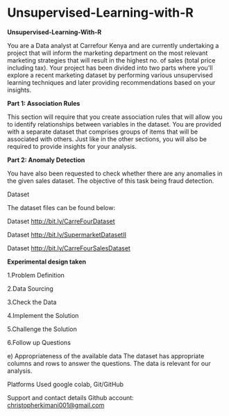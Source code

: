 # Unsupervised-Learning-with-R

**Unsupervised-Learning-With-R** 

You are a Data analyst at Carrefour Kenya and are currently undertaking a project that will inform the marketing department on the most relevant marketing strategies that will result in the highest no. of sales (total price including tax). Your project has been divided into two parts where you'll explore a recent marketing dataset by performing various unsupervised learning techniques and later providing recommendations based on your insights.


**Part 1: Association Rules**

This section will require that you create association rules that will allow you to identify relationships between variables in the dataset. You are provided with a separate dataset that comprises groups of items that will be associated with others. Just like in the other sections, you will also be required to provide insights for your analysis.

**Part 2: Anomaly Detection**

You have also been requested to check whether there are any anomalies in the given sales dataset. The objective of this task being fraud detection.

Dataset

The dataset files can be found below:

Dataset http://bit.ly/CarreFourDataset

Dataset http://bit.ly/SupermarketDatasetII

Dataset http://bit.ly/CarreFourSalesDataset

**Experimental design taken**

1.Problem Definition

2.Data Sourcing

3.Check the Data

4.Implement the Solution

5.Challenge the Solution

6.Follow up Questions

e) Appropriateness of the available data The dataset has appropriate columns and rows to answer the questions. The data is relevant for our analysis.

Platforms Used google colab, Git/GitHub

Support and contact details Github account: christopherkimani001@gmail.com

